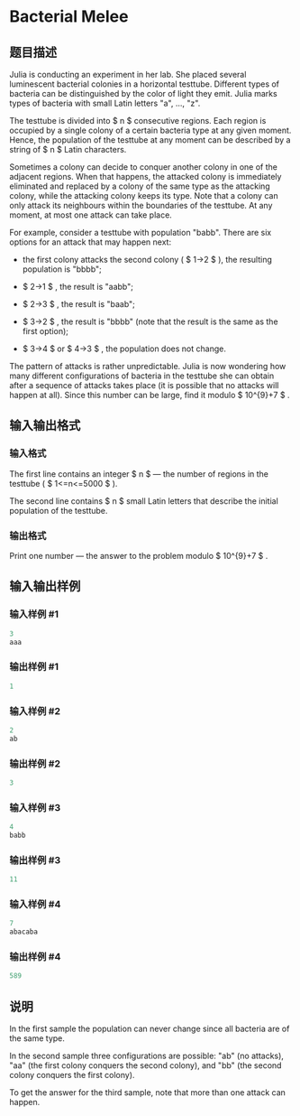 # Bacterial Melee

## 题目描述

Julia is conducting an experiment in her lab. She placed several luminescent bacterial colonies in a horizontal testtube. Different types of bacteria can be distinguished by the color of light they emit. Julia marks types of bacteria with small Latin letters "a", ..., "z".

The testtube is divided into $ n $ consecutive regions. Each region is occupied by a single colony of a certain bacteria type at any given moment. Hence, the population of the testtube at any moment can be described by a string of $ n $ Latin characters.

Sometimes a colony can decide to conquer another colony in one of the adjacent regions. When that happens, the attacked colony is immediately eliminated and replaced by a colony of the same type as the attacking colony, while the attacking colony keeps its type. Note that a colony can only attack its neighbours within the boundaries of the testtube. At any moment, at most one attack can take place.

For example, consider a testtube with population "babb". There are six options for an attack that may happen next:

- the first colony attacks the second colony ( $ 1→2 $ ), the resulting population is "bbbb";

- $ 2→1 $ , the result is "aabb";

- $ 2→3 $ , the result is "baab";

- $ 3→2 $ , the result is "bbbb" (note that the result is the same as the first option);

- $ 3→4 $ or $ 4→3 $ , the population does not change.

The pattern of attacks is rather unpredictable. Julia is now wondering how many different configurations of bacteria in the testtube she can obtain after a sequence of attacks takes place (it is possible that no attacks will happen at all). Since this number can be large, find it modulo $ 10^{9}+7 $ .

## 输入输出格式

### 输入格式

The first line contains an integer $ n $ — the number of regions in the testtube ( $ 1<=n<=5000 $ ).

The second line contains $ n $ small Latin letters that describe the initial population of the testtube.

### 输出格式

Print one number — the answer to the problem modulo $ 10^{9}+7 $ .

## 输入输出样例

### 输入样例 #1

```cpp
3
aaa

```
### 输出样例 #1

```cpp
1

```
### 输入样例 #2

```cpp
2
ab

```
### 输出样例 #2

```cpp
3

```
### 输入样例 #3

```cpp
4
babb

```
### 输出样例 #3

```cpp
11

```
### 输入样例 #4

```cpp
7
abacaba

```
### 输出样例 #4

```cpp
589

```
## 说明

In the first sample the population can never change since all bacteria are of the same type.

In the second sample three configurations are possible: "ab" (no attacks), "aa" (the first colony conquers the second colony), and "bb" (the second colony conquers the first colony).

To get the answer for the third sample, note that more than one attack can happen.

